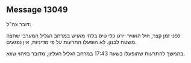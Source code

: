 ## Message 13049

דובר צה"ל:

לפני זמן קצר, חיל האוויר יירט כלי טיס בלתי מאויש במרחב הגליל המערבי שחצה משטח לבנון.
לא הופעלו התרעות על פי מדיניות, אין נפגעים.

בהמשך להתרעות שהופעלו בשעה 17:43 במרחב הגליל העליון, מדובר בזיהוי שווא.

